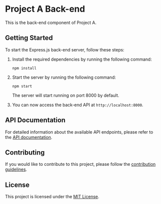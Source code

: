 # Project A Back-end

This is the back-end component of Project A.

## Getting Started

To start the Express.js back-end server, follow these steps:

1. Install the required dependencies by running the following command:
    ```shell
    npm install
    ```

2. Start the server by running the following command:
    ```shell
    npm start
    ```

    The server will start running on port 8000 by default.

3. You can now access the back-end API at `http://localhost:8000`.

## API Documentation

For detailed information about the available API endpoints, please refer to the [API documentation](/api-docs).

## Contributing

If you would like to contribute to this project, please follow the [contribution guidelines](/CONTRIBUTING.md).

## License

This project is licensed under the [MIT License](/LICENSE).
